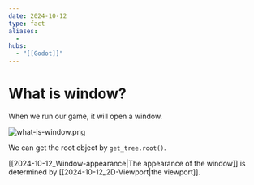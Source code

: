 ```yaml
---
date: 2024-10-12
type: fact
aliases:
  -
hubs:
  - "[[Godot]]"
---
```


# What is window?

When we run our game, it will open a window.

![what-is-window.png](../assets/imgs/what-is-window.png)

We can get the root object by `get_tree.root()`.

[[2024-10-12_Window-appearance|The appearance of the window]] is determined by [[2024-10-12_2D-Viewport|the viewport]].

